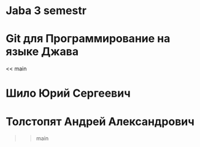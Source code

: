 # Jaba 3 semestr
# Git для Программирование на языке Джава
<< main
# Шило Юрий Сергеевич
# Толстопят Андрей Александрович
>> main
